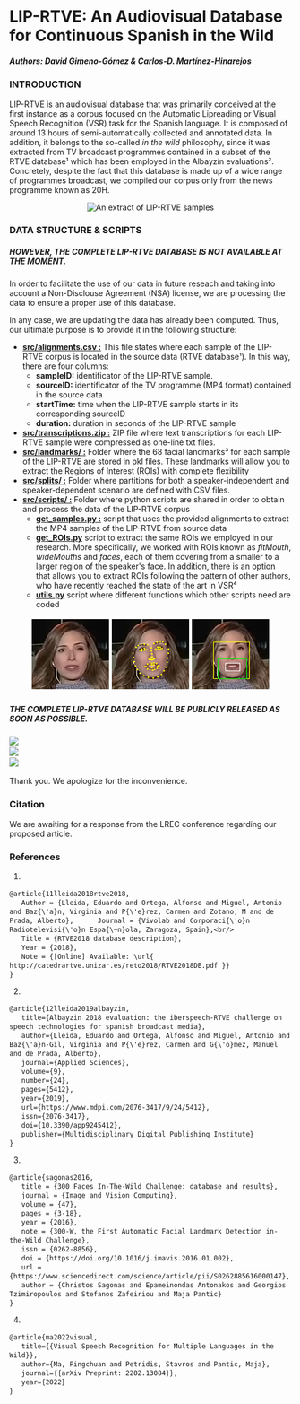 # LIP-RTVE: An Audiovisual Database for Continuous Spanish in the Wild
##### Authors: David Gimeno-Gómez & Carlos-D. Martínez-Hinarejos

### INTRODUCTION
LIP-RTVE is an audiovisual database that was primarily conceived at the first instance as a corpus focused on the Automatic Lipreading or Visual Speech Recognition (VSR) task for the Spanish language. It is composed of around 13 hours of semi-automatically collected and annotated data. In addition, it belongs to the so-called _in the wild_ philosophy, since it was extracted from TV broadcast programmes contained in a subset of the RTVE database¹ which has been employed in the Albayzín evaluations². Concretely, despite the fact that this database is made up of a wide range of programmes broadcast, we compiled our corpus only from the news programme known as 20H.

<p align="center">
  <img src="https://github.com/david-gimeno/LIP-RTVE/blob/main/docs/samples_corpus.gif" width="500" alt="An extract of LIP-RTVE samples"/>
</p>

### DATA STRUCTURE & SCRIPTS
##### HOWEVER, THE COMPLETE LIP-RTVE DATABASE IS NOT AVAILABLE AT THE MOMENT.

In order to facilitate the use of our data in future reseach and taking into account a Non-Disclouse Agreement (NSA) license, we are
processing the data to ensure a proper use of this database.

In any case, we are updating the data has already been computed. Thus, our ultimate purpose is to provide it in the following structure:

- [**src/alignments.csv :**](https://github.com/david-gimeno/LIP-RTVE/blob/main/data/alignments.csv) This file states where each sample of the LIP-RTVE corpus is located in the source data (RTVE database¹). In this way, there are four columns:
     - **sampleID:** identificator of the LIP-RTVE sample.
     - **sourceID:** identificator of the TV programme (MP4 format) contained in the source data
     - **startTime:** time when the LIP-RTVE sample starts in its corresponding sourceID
     - **duration:** duration in seconds of the LIP-RTVE sample
- [**src/transcriptions.zip :**]() ZIP file where text transcriptions for each LIP-RTVE sample were compressed as one-line txt files.
- [**src/landmarks/ :**]() Folder where the 68 facial landmarks³ for each sample of the LIP-RTVE are stored in pkl files. These landmarks will allow you to extract the Regions of Interest (ROIs) with complete flexibility
- [**src/splits/ :**]() Folder where partitions for both a speaker-independent and speaker-dependent scenario are defined with CSV files.
- [**src/scripts/ :**]() Folder where python scripts are shared in order to obtain and process the data of the LIP-RTVE corpus
  - [**get_samples.py :**]() script that uses the provided alignments to extract the MP4 samples of the LIP-RTVE from source data
  - [**get_ROIs.py**]() script to extract the same ROIs we employed in our research. More specifically, we worked with ROIs known as _fitMouth_, _wideMouths_ and _faces_, each of them covering from a smaller to a larger region of the speaker's face. In addition, there is an option that allows you to extract ROIs following the pattern of other authors, who have recently reached the state of the art in VSR⁴
  - [**utils.py**]() script where different functions which other scripts need are coded

<p align="center">
  <img src="https://github.com/david-gimeno/LIP-RTVE/blob/main/docs/roi_extraction_process.png" alt="The ROI extraction process and the different ROIs employed in our research"/>
</p>

##### THE COMPLETE LIP-RTVE DATABASE WILL BE PUBLICLY RELEASED AS SOON AS POSSIBLE.
<p>
  <img src="https://progress-bar.dev/30/?width=150&title=Processed alignments: " /><br>
  <img src="https://progress-bar.dev/0/?width=150&title=Processed landmarks: " /><br>
  <img src="https://progress-bar.dev/100/?width=150&title=Processed transcriptions: " /><br>
</p>

Thank you. We apologize for the inconvenience.

### Citation
We are awaiting for a response from the LREC conference regarding our proposed article.

### References

1.
```
@article{11lleida2018rtve2018,
   Author = {Lleida, Eduardo and Ortega, Alfonso and Miguel, Antonio and Baz{\'a}n, Virginia and P{\'e}rez, Carmen and Zotano, M and de Prada, Alberto},      Journal = {Vivolab and Corporaci{\'o}n Radiotelevisi{\'o}n Espa{\~n}ola, Zaragoza, Spain},<br/>
   Title = {RTVE2018 database description},
   Year = {2018},
   Note = {[Online] Available: \url{ http://catedrartve.unizar.es/reto2018/RTVE2018DB.pdf }}
}
```
2.
```
@article{12lleida2019albayzin,
   title={Albayzin 2018 evaluation: the iberspeech-RTVE challenge on speech technologies for spanish broadcast media},
   author={Lleida, Eduardo and Ortega, Alfonso and Miguel, Antonio and Baz{\'a}n-Gil, Virginia and P{\'e}rez, Carmen and G{\'o}mez, Manuel and de Prada, Alberto},
   journal={Applied Sciences},
   volume={9},
   number={24},
   pages={5412},
   year={2019},
   url={https://www.mdpi.com/2076-3417/9/24/5412},
   issn={2076-3417},
   doi={10.3390/app9245412},
   publisher={Multidisciplinary Digital Publishing Institute}
}
```
3.
```
@article{sagonas2016,
   title = {300 Faces In-The-Wild Challenge: database and results},
   journal = {Image and Vision Computing},
   volume = {47},
   pages = {3-18},
   year = {2016},
   note = {300-W, the First Automatic Facial Landmark Detection in-the-Wild Challenge},
   issn = {0262-8856},
   doi = {https://doi.org/10.1016/j.imavis.2016.01.002},
   url = {https://www.sciencedirect.com/science/article/pii/S0262885616000147},
   author = {Christos Sagonas and Epameinondas Antonakos and Georgios Tzimiropoulos and Stefanos Zafeiriou and Maja Pantic}
}
```
4.
```
@article{ma2022visual,
   title={{Visual Speech Recognition for Multiple Languages in the Wild}},
   author={Ma, Pingchuan and Petridis, Stavros and Pantic, Maja},
   journal={{arXiv Preprint: 2202.13084}},
   year={2022}
}
```
